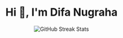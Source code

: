 <h1 align="center">Hi 👋, I'm Difa Nugraha</h1>


<p align="center">
  <img src="https://nirzak-streak-stats.vercel.app/?user=DifaaNug&theme=dark&hide_border=false" alt="GitHub Streak Stats">
</p>


